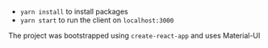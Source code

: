 - `yarn install` to install packages
- `yarn start` to run the client on `localhost:3000`

The project was bootstrapped using `create-react-app` and uses Material-UI
